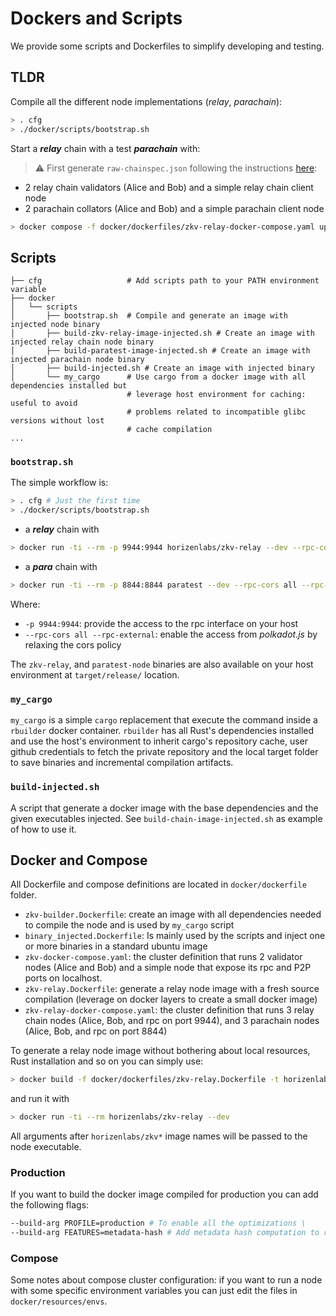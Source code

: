 # Dockers and Scripts

We provide some scripts and Dockerfiles to simplify developing and testing.

## TLDR

Compile all the different node implementations (*relay*, *parachain*):

```bash
> . cfg
> ./docker/scripts/bootstrap.sh
```

Start a _**relay**_ chain with a test _**parachain**_ with:
> ⚠️ First generate `raw-chainspec.json` following the instructions [here](../RELAY.md#generate-relay-chain-spec-file):
- 2 relay chain validators (Alice and Bob) and a simple relay chain client node
- 2 parachain collators (Alice and Bob) and a simple parachain client node

```bash
> docker compose -f docker/dockerfiles/zkv-relay-docker-compose.yaml up
```

## Scripts

```text
├── cfg                   # Add scripts path to your PATH environment variable
├── docker
│   └── scripts
│       ├── bootstrap.sh  # Compile and generate an image with injected node binary
│       ├── build-zkv-relay-image-injected.sh # Create an image with injected relay chain node binary
│       ├── build-paratest-image-injected.sh # Create an image with injected parachain node binary
│       ├── build-injected.sh # Create an image with injected binary
│       └── my_cargo      # Use cargo from a docker image with all dependencies installed but
                          # leverage host environment for caching: useful to avoid
                          # problems related to incompatible glibc versions without lost 
                          # cache compilation
...
```

### `bootstrap.sh`

The simple workflow is:

```bash
> . cfg # Just the first time
> ./docker/scripts/bootstrap.sh
```

- a _**relay**_ chain with

```bash
> docker run -ti --rm -p 9944:9944 horizenlabs/zkv-relay --dev --rpc-cors all --rpc-external
```

- a _**para**_ chain with

```bash
> docker run -ti --rm -p 8844:8844 paratest --dev --rpc-cors all --rpc-external
```

Where:

* `-p 9944:9944`: provide the access to the rpc interface on your host
* `--rpc-cors all --rpc-external`: enable the access from _polkadot.js_ by relaxing the cors policy

The `zkv-relay`, and `paratest-node` binaries are also available on your host environment at `target/release/` location.

### `my_cargo`

`my_cargo` is a simple `cargo` replacement that execute the command inside a `rbuilder` docker container. `rbuilder` has all Rust's dependencies installed and use the host's environment to inherit cargo's repository cache, user github credentials to fetch the private repository and the local target folder to save binaries and incremental compilation artifacts.

### `build-injected.sh`

A script that generate a docker image with the base dependencies and the given executables injected. See `build-chain-image-injected.sh` as example of how to use it.

## Docker and Compose

All Dockerfile and compose definitions are located in `docker/dockerfile` folder.

* `zkv-builder.Dockerfile`: create an image with all dependencies needed to compile the node and is used by `my_cargo` script
* `binary_injected.Dockerfile`: Is mainly used by the scripts and inject one or more binaries in a standard ubuntu image
* `zkv-docker-compose.yaml`: the cluster definition that runs
2 validator nodes (Alice and Bob) and a simple node that expose its rpc and P2P ports on localhost.
* `zkv-relay.Dockerfile`: generate a relay node image with a fresh source compilation (leverage on docker layers to create a small docker image)
* `zkv-relay-docker-compose.yaml`: the cluster definition that runs 3 relay chain nodes (Alice, Bob, and rpc on port 9944), and 3 parachain nodes (Alice, Bob, and rpc on port 8844)

To generate a relay node image without bothering about local resources, Rust installation and so on you can simply use:

```bash
> docker build -f docker/dockerfiles/zkv-relay.Dockerfile -t horizenlabs/zkv-relay:latest .
```

and run it with

```bash
> docker run -ti --rm horizenlabs/zkv-relay --dev
```

All arguments after `horizenlabs/zkv*` image names will be passed to the node executable.

### Production

If you want to build the docker image compiled for production you can add the following flags:

```sh
--build-arg PROFILE=production # To enable all the optimizations \
--build-arg FEATURES=metadata-hash # Add metadata hash computation to runtime
```

### Compose

Some notes about compose cluster configuration: if you want to run a node with some specific environment variables you can just edit the files in `docker/resources/envs`.
